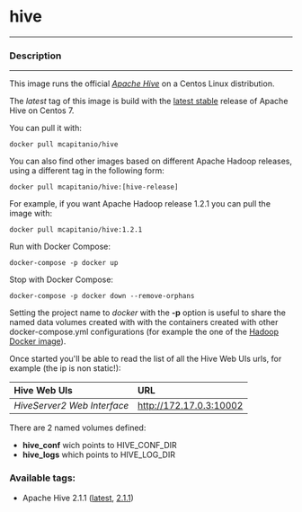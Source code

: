# **hive**
___

### Description
___

This image runs the official [*Apache Hive*](https://hive.apache.org/) on a Centos Linux distribution.

The *latest* tag of this image is build with the [latest stable](https://hive.apache.org/downloads.html) release of Apache Hive on Centos 7.

You can pull it with:

    docker pull mcapitanio/hive


You can also find other images based on different Apache Hadoop releases, using a different tag in the following form:

    docker pull mcapitanio/hive:[hive-release]


For example, if you want Apache Hadoop release 1.2.1 you can pull the image with:

    docker pull mcapitanio/hive:1.2.1


Run with Docker Compose:

    docker-compose -p docker up

Stop with Docker Compose:

    docker-compose -p docker down --remove-orphans

Setting the project name to *docker* with the **-p** option is useful to share the named data volumes created with with the containers created with other docker-compose.yml configurations (for example the one of the [Hadoop Docker image]((https://hub.docker.com/r/mcapitanio/hadoop/))).

Once started you'll be able to read the list of all the Hive Web UIs urls, for example (the ip is non static!):

| **Hive Web UIs**            |**URL**                             |
|:----------------------------|:-----------------------------------|
| *HiveServer2 Web Interface* | http://172.17.0.3:10002            |


There are 2 named volumes defined:

- **hive_conf** wich points to HIVE_CONF_DIR
- **hive_logs** which points to HIVE_LOG_DIR

### Available tags:

- Apache Hive 2.1.1 ([latest](https://github.com/mcapitanio/docker-hadoop/blob/latest/Dockerfile), [2.1.1](https://github.com/mcapitanio/docker-hive/blob/2.1.1/Dockerfile))
